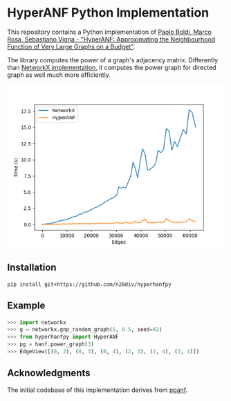 # HyperANF Python Implementation

This repository contains a Python implementation of [Paolo Boldi, Marco Rosa, Sebastiano Vigna - "HyperANF: Approximating the Neighbourhood Function of Very Large Graphs on a Budget"](https://arxiv.org/pdf/1011.5599). 

The library computes the power of a graph's adjacency matrix. Differently than [NetworkX implementation](https://networkx.org/documentation/stable/reference/algorithms/generated/networkx.algorithms.operators.product.power.html), it computes the power graph for directed graph as well much more efficiently.

![Performance graph](assets/performance.png "Performance graph")

## Installation

```
pip install git+https://github.com/n28div/hyperhanfpy
```

## Example

```python
>>> import networkx
>>> g = networkx.gnp_random_graph(5, 0.5, seed=42)
>>> from hyperhanfpy import HyperANF
>>> pg = hanf.power_graph(3)
>>> EdgeView([(0, 2), (0, 3), (0, 4), (2, 3), (2, 4), (3, 4)])
```

## Acknowledgments

The initial codebase of this implementation derives from [ppanf](https://github.com/algarecu/ppanf).